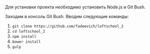 Для установки проекта необходимо установить Node.js и Git Bush.

Заходим в консоль Git Bush. Вводим следующие команды:

1. `git clone https://github.com/fadeevich/loftschool_2`
2. `cd loftschool_2`
3. `npm install`
4. `bower install`
5. `gulp`